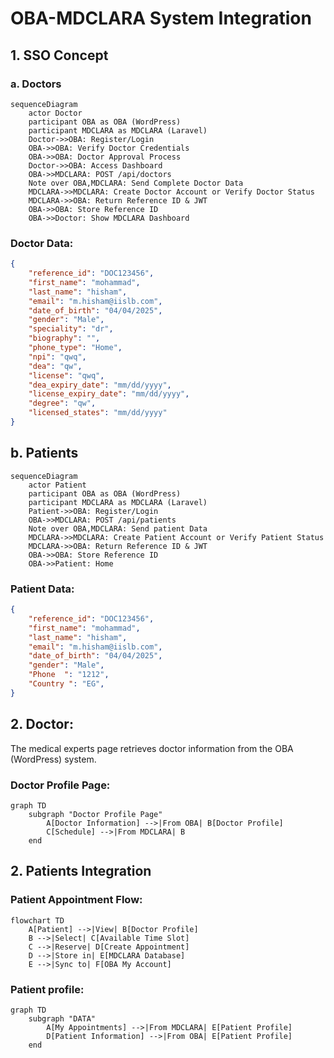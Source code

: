 # OBA-MDCLARA System Integration

## 1. SSO Concept
### a. Doctors

```mermaid
sequenceDiagram
    actor Doctor
    participant OBA as OBA (WordPress)
    participant MDCLARA as MDCLARA (Laravel)
    Doctor->>OBA: Register/Login
    OBA->>OBA: Verify Doctor Credentials
    OBA->>OBA: Doctor Approval Process
    Doctor->>OBA: Access Dashboard
    OBA->>MDCLARA: POST /api/doctors
    Note over OBA,MDCLARA: Send Complete Doctor Data
    MDCLARA->>MDCLARA: Create Doctor Account or Verify Doctor Status 
    MDCLARA->>OBA: Return Reference ID & JWT
    OBA->>OBA: Store Reference ID
    OBA->>Doctor: Show MDCLARA Dashboard
```

### Doctor Data:

```json
{
    "reference_id": "DOC123456",
    "first_name": "mohammad",
    "last_name": "hisham",
    "email": "m.hisham@iislb.com",
    "date_of_birth": "04/04/2025",
    "gender": "Male",
    "speciality": "dr",
    "biography": "",
    "phone_type": "Home",
    "npi": "qwq",
    "dea": "qw",
    "license": "qwq",
    "dea_expiry_date": "mm/dd/yyyy",
    "license_expiry_date": "mm/dd/yyyy",
    "degree": "qw",
    "licensed_states": "mm/dd/yyyy"
}
``` 
## b. Patients  

```mermaid
sequenceDiagram
    actor Patient
    participant OBA as OBA (WordPress)
    participant MDCLARA as MDCLARA (Laravel)
    Patient->>OBA: Register/Login
    OBA->>MDCLARA: POST /api/patients
    Note over OBA,MDCLARA: Send patient Data
    MDCLARA->>MDCLARA: Create Patient Account or Verify Patient Status 
    MDCLARA->>OBA: Return Reference ID & JWT
    OBA->>OBA: Store Reference ID
    OBA->>Patient: Home
```

### Patient Data:

```json
{
    "reference_id": "DOC123456",
    "first_name": "mohammad",
    "last_name": "hisham",
    "email": "m.hisham@iislb.com",
    "date_of_birth": "04/04/2025",
    "gender": "Male",
    "Phone  ": "1212",
    "Country ": "EG",
}
```

## 2. Doctor:
The medical experts page retrieves doctor information from the OBA (WordPress) system.

### Doctor Profile Page:

```mermaid
graph TD
    subgraph "Doctor Profile Page"
        A[Doctor Information] -->|From OBA| B[Doctor Profile]
        C[Schedule] -->|From MDCLARA| B
    end
```

## 2. Patients Integration

### Patient Appointment Flow:

```mermaid
flowchart TD
    A[Patient] -->|View| B[Doctor Profile]
    B -->|Select| C[Available Time Slot]
    C -->|Reserve| D[Create Appointment]
    D -->|Store in| E[MDCLARA Database]
    E -->|Sync to| F[OBA My Account]
```

### Patient profile:

```mermaid
graph TD
    subgraph "DATA"
        A[My Appointments] -->|From MDCLARA| E[Patient Profile]
        D[Patient Information] -->|From OBA| E[Patient Profile]
    end
```
